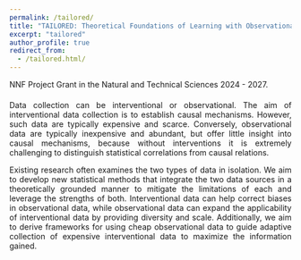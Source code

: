 ```yaml
---
permalink: /tailored/
title: "TAILORED: Theoretical Foundations of Learning with Observational and Interventional Data"
excerpt: "tailored"
author_profile: true
redirect_from:
  - /tailored.html/
---
```


<div style="text-align: justify; padding-bottom: 20px;"> 
NNF Project Grant in the Natural and Technical Sciences 2024 - 2027.
</div>

<div style="text-align: justify; padding-bottom: 20px;"> 
Data collection can be interventional or observational. The aim of interventional data collection is to establish causal mechanisms. However, such data are typically expensive and scarce. Conversely, observational data are typically inexpensive and abundant, but offer little insight into causal mechanisms, because without interventions it is extremely challenging to distinguish statistical correlations from causal relations.

Existing research often examines the two types of data in isolation. We aim to develop new statistical methods that integrate the two data sources in a theoretically grounded manner to mitigate the limitations of each and leverage the strengths of both. Interventional data can help correct biases in observational data, while observational data can expand the applicability of interventional data by providing diversity and scale. Additionally, we aim to derive frameworks for using cheap observational data to guide adaptive collection of expensive interventional data to maximize the information gained.
</div>

